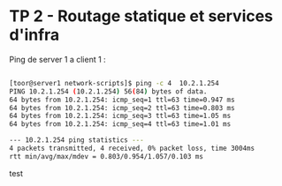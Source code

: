 # TP 2 - Routage statique et services d'infra

Ping de server 1 a client 1 :

```bash

[toor@server1 network-scripts]$ ping -c 4  10.2.1.254
PING 10.2.1.254 (10.2.1.254) 56(84) bytes of data.
64 bytes from 10.2.1.254: icmp_seq=1 ttl=63 time=0.947 ms
64 bytes from 10.2.1.254: icmp_seq=2 ttl=63 time=0.803 ms
64 bytes from 10.2.1.254: icmp_seq=3 ttl=63 time=1.05 ms
64 bytes from 10.2.1.254: icmp_seq=4 ttl=63 time=1.01 ms

--- 10.2.1.254 ping statistics ---
4 packets transmitted, 4 received, 0% packet loss, time 3004ms
rtt min/avg/max/mdev = 0.803/0.954/1.057/0.103 ms

```
test
